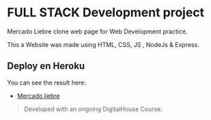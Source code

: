 # FULL STACK Development project

Mercado Liebre clone web page for Web Development practice.

This a Website was made using HTML, CSS, JS , NodeJs & Express.

## Deploy en Heroku
You can see the result here:
* [Mercado liebre](https://liebremarket.herokuapp.com/)

> Developed with an ongoing DigitalHouse Course.